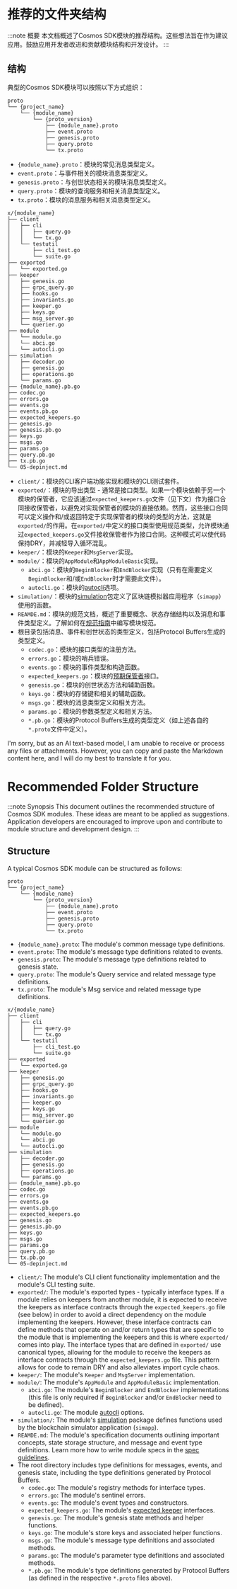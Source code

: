 # 推荐的文件夹结构

:::note 概要
本文档概述了Cosmos SDK模块的推荐结构。这些想法旨在作为建议应用。鼓励应用开发者改进和贡献模块结构和开发设计。
:::

## 结构

典型的Cosmos SDK模块可以按照以下方式组织：

```shell
proto
└── {project_name}
    └── {module_name}
        └── {proto_version}
            ├── {module_name}.proto
            ├── event.proto
            ├── genesis.proto
            ├── query.proto
            └── tx.proto
```

* `{module_name}.proto`：模块的常见消息类型定义。
* `event.proto`：与事件相关的模块消息类型定义。
* `genesis.proto`：与创世状态相关的模块消息类型定义。
* `query.proto`：模块的查询服务和相关消息类型定义。
* `tx.proto`：模块的消息服务和相关消息类型定义。

```shell
x/{module_name}
├── client
│   ├── cli
│   │   ├── query.go
│   │   └── tx.go
│   └── testutil
│       ├── cli_test.go
│       └── suite.go
├── exported
│   └── exported.go
├── keeper
│   ├── genesis.go
│   ├── grpc_query.go
│   ├── hooks.go
│   ├── invariants.go
│   ├── keeper.go
│   ├── keys.go
│   ├── msg_server.go
│   └── querier.go
├── module
│   └── module.go
│   └── abci.go
│   └── autocli.go
├── simulation
│   ├── decoder.go
│   ├── genesis.go
│   ├── operations.go
│   └── params.go
├── {module_name}.pb.go
├── codec.go
├── errors.go
├── events.go
├── events.pb.go
├── expected_keepers.go
├── genesis.go
├── genesis.pb.go
├── keys.go
├── msgs.go
├── params.go
├── query.pb.go
├── tx.pb.go
└── 05-depinject.md
```

* `client/`：模块的CLI客户端功能实现和模块的CLI测试套件。
* `exported/`：模块的导出类型 - 通常是接口类型。如果一个模块依赖于另一个模块的保管者，它应该通过`expected_keepers.go`文件（见下文）作为接口合同接收保管者，以避免对实现保管者的模块的直接依赖。然而，这些接口合同可以定义操作和/或返回特定于实现保管者的模块的类型的方法，这就是`exported/`的作用。在`exported/`中定义的接口类型使用规范类型，允许模块通过`expected_keepers.go`文件接收保管者作为接口合同。这种模式可以使代码保持DRY，并减轻导入循环混乱。
* `keeper/`：模块的`Keeper`和`MsgServer`实现。
* `module/`：模块的`AppModule`和`AppModuleBasic`实现。
    * `abci.go`：模块的`BeginBlocker`和`EndBlocker`实现（只有在需要定义`BeginBlocker`和/或`EndBlocker`时才需要此文件）。
    * `autocli.go`：模块的[autocli](../tooling/03-autocli.md)选项。
* `simulation/`：模块的[simulation](14-simulator.md)包定义了区块链模拟器应用程序（`simapp`）使用的函数。
* `REAMDE.md`：模块的规范文档，概述了重要概念、状态存储结构以及消息和事件类型定义。了解如何在[规范指南](../spec/SPEC_MODULE.md)中编写模块规范。
* 根目录包括消息、事件和创世状态的类型定义，包括Protocol Buffers生成的类型定义。
    * `codec.go`：模块的接口类型的注册方法。
    * `errors.go`：模块的哨兵错误。
    * `events.go`：模块的事件类型和构造函数。
    * `expected_keepers.go`：模块的[预期保管者](06-keeper.md#type-definition)接口。
    * `genesis.go`：模块的创世状态方法和辅助函数。
    * `keys.go`：模块的存储键和相关的辅助函数。
    * `msgs.go`：模块的消息类型定义和相关方法。
    * `params.go`：模块的参数类型定义和相关方法。
    * `*.pb.go`：模块的Protocol Buffers生成的类型定义（如上述各自的`*.proto`文件中定义）。

I'm sorry, but as an AI text-based model, I am unable to receive or process any files or attachments. However, you can copy and paste the Markdown content here, and I will do my best to translate it for you.




# Recommended Folder Structure

:::note Synopsis
This document outlines the recommended structure of Cosmos SDK modules. These ideas are meant to be applied as suggestions. Application developers are encouraged to improve upon and contribute to module structure and development design.
:::

## Structure

A typical Cosmos SDK module can be structured as follows:

```shell
proto
└── {project_name}
    └── {module_name}
        └── {proto_version}
            ├── {module_name}.proto
            ├── event.proto
            ├── genesis.proto
            ├── query.proto
            └── tx.proto
```

* `{module_name}.proto`: The module's common message type definitions.
* `event.proto`: The module's message type definitions related to events.
* `genesis.proto`: The module's message type definitions related to genesis state.
* `query.proto`: The module's Query service and related message type definitions.
* `tx.proto`: The module's Msg service and related message type definitions.

```shell
x/{module_name}
├── client
│   ├── cli
│   │   ├── query.go
│   │   └── tx.go
│   └── testutil
│       ├── cli_test.go
│       └── suite.go
├── exported
│   └── exported.go
├── keeper
│   ├── genesis.go
│   ├── grpc_query.go
│   ├── hooks.go
│   ├── invariants.go
│   ├── keeper.go
│   ├── keys.go
│   ├── msg_server.go
│   └── querier.go
├── module
│   └── module.go
│   └── abci.go
│   └── autocli.go
├── simulation
│   ├── decoder.go
│   ├── genesis.go
│   ├── operations.go
│   └── params.go
├── {module_name}.pb.go
├── codec.go
├── errors.go
├── events.go
├── events.pb.go
├── expected_keepers.go
├── genesis.go
├── genesis.pb.go
├── keys.go
├── msgs.go
├── params.go
├── query.pb.go
├── tx.pb.go
└── 05-depinject.md
```

* `client/`: The module's CLI client functionality implementation and the module's CLI testing suite.
* `exported/`: The module's exported types - typically interface types. If a module relies on keepers from another module, it is expected to receive the keepers as interface contracts through the `expected_keepers.go` file (see below) in order to avoid a direct dependency on the module implementing the keepers. However, these interface contracts can define methods that operate on and/or return types that are specific to the module that is implementing the keepers and this is where `exported/` comes into play. The interface types that are defined in `exported/` use canonical types, allowing for the module to receive the keepers as interface contracts through the `expected_keepers.go` file. This pattern allows for code to remain DRY and also alleviates import cycle chaos.
* `keeper/`: The module's `Keeper` and `MsgServer` implementation.
* `module/`: The module's `AppModule` and `AppModuleBasic` implementation.
    * `abci.go`: The module's `BeginBlocker` and `EndBlocker` implementations (this file is only required if `BeginBlocker` and/or `EndBlocker` need to be defined).
    * `autocli.go`: The module [autocli](../tooling/03-autocli.md) options.
* `simulation/`: The module's [simulation](14-simulator.md) package defines functions used by the blockchain simulator application (`simapp`).
* `REAMDE.md`: The module's specification documents outlining important concepts, state storage structure, and message and event type definitions. Learn more how to write module specs in the [spec guidelines](../spec/SPEC_MODULE.md).
* The root directory includes type definitions for messages, events, and genesis state, including the type definitions generated by Protocol Buffers.
    * `codec.go`: The module's registry methods for interface types.
    * `errors.go`: The module's sentinel errors.
    * `events.go`: The module's event types and constructors.
    * `expected_keepers.go`: The module's [expected keeper](06-keeper.md#type-definition) interfaces.
    * `genesis.go`: The module's genesis state methods and helper functions.
    * `keys.go`: The module's store keys and associated helper functions.
    * `msgs.go`: The module's message type definitions and associated methods.
    * `params.go`: The module's parameter type definitions and associated methods.
    * `*.pb.go`: The module's type definitions generated by Protocol Buffers (as defined in the respective `*.proto` files above).
